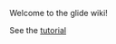 Welcome to the glide wiki!

See the [tutorial](https://github.com/bumptech/glide/wiki/Using-Glide-in-your-project)